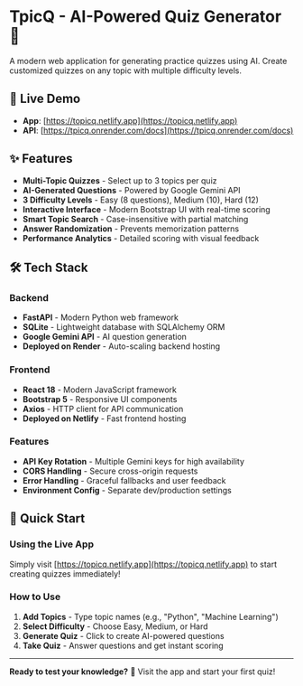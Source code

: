 # TpicQ - AI-Powered Quiz Generator 🎯

A modern web application for generating practice quizzes using AI. Create customized quizzes on any topic with multiple difficulty levels.

## 🌟 Live Demo

- **App**: [https://topicq.netlify.app](https://topicq.netlify.app)
- **API**: [https://tpicq.onrender.com/docs](https://tpicq.onrender.com/docs)

## ✨ Features

- **Multi-Topic Quizzes** - Select up to 3 topics per quiz
- **AI-Generated Questions** - Powered by Google Gemini API
- **3 Difficulty Levels** - Easy (8 questions), Medium (10), Hard (12)
- **Interactive Interface** - Modern Bootstrap UI with real-time scoring
- **Smart Topic Search** - Case-insensitive with partial matching
- **Answer Randomization** - Prevents memorization patterns
- **Performance Analytics** - Detailed scoring with visual feedback

## 🛠️ Tech Stack

### Backend

- **FastAPI** - Modern Python web framework
- **SQLite** - Lightweight database with SQLAlchemy ORM
- **Google Gemini API** - AI question generation
- **Deployed on Render** - Auto-scaling backend hosting

### Frontend

- **React 18** - Modern JavaScript framework
- **Bootstrap 5** - Responsive UI components
- **Axios** - HTTP client for API communication
- **Deployed on Netlify** - Fast frontend hosting

### Features

- **API Key Rotation** - Multiple Gemini keys for high availability
- **CORS Handling** - Secure cross-origin requests
- **Error Handling** - Graceful fallbacks and user feedback
- **Environment Config** - Separate dev/production settings

## 🚀 Quick Start

### Using the Live App

Simply visit [https://topicq.netlify.app](https://topicq.netlify.app) to start creating quizzes immediately!

### How to Use

1. **Add Topics** - Type topic names (e.g., "Python", "Machine Learning")
2. **Select Difficulty** - Choose Easy, Medium, or Hard
3. **Generate Quiz** - Click to create AI-powered questions
4. **Take Quiz** - Answer questions and get instant scoring

---

**Ready to test your knowledge?** 🎯 Visit the app and start your first quiz!
